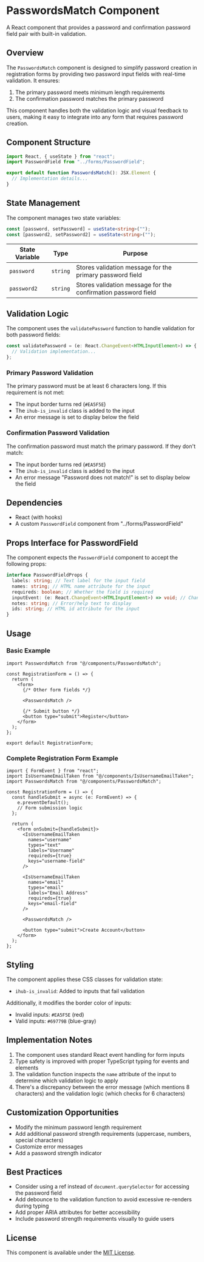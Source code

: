 # PasswordsMatch Component

A React component that provides a password and confirmation password field pair with built-in validation.

## Overview

The `PasswordsMatch` component is designed to simplify password creation in registration forms by providing two password input fields with real-time validation. It ensures:

1. The primary password meets minimum length requirements
2. The confirmation password matches the primary password

This component handles both the validation logic and visual feedback to users, making it easy to integrate into any form that requires password creation.

## Component Structure

```typescript
import React, { useState } from "react";
import PasswordField from "../forms/PasswordField";

export default function PasswordsMatch(): JSX.Element {
  // Implementation details...
}
```

## State Management

The component manages two state variables:

```typescript
const [password, setPassword] = useState<string>("");
const [password2, setPassword2] = useState<string>("");
```

| State Variable | Type     | Purpose                                                       |
| -------------- | -------- | ------------------------------------------------------------- |
| `password`     | `string` | Stores validation message for the primary password field      |
| `password2`    | `string` | Stores validation message for the confirmation password field |

## Validation Logic

The component uses the `validatePassword` function to handle validation for both password fields:

```typescript
const validatePassword = (e: React.ChangeEvent<HTMLInputElement>) => {
  // Validation implementation...
};
```

### Primary Password Validation

The primary password must be at least 6 characters long. If this requirement is not met:

- The input border turns red (`#EA5F5E`)
- The `ihub-is_invalid` class is added to the input
- An error message is set to display below the field

### Confirmation Password Validation

The confirmation password must match the primary password. If they don't match:

- The input border turns red (`#EA5F5E`)
- The `ihub-is_invalid` class is added to the input
- An error message "Password does not match!" is set to display below the field

## Dependencies

- React (with hooks)
- A custom `PasswordField` component from "../forms/PasswordField"

## Props Interface for PasswordField

The component expects the `PasswordField` component to accept the following props:

```typescript
interface PasswordFieldProps {
  labels: string; // Text label for the input field
  names: string; // HTML name attribute for the input
  requireds: boolean; // Whether the field is required
  inputEvent: (e: React.ChangeEvent<HTMLInputElement>) => void; // Change handler
  notes: string; // Error/help text to display
  ids: string; // HTML id attribute for the input
}
```

## Usage

### Basic Example

```tsx
import PasswordsMatch from "@/components/PasswordsMatch";

const RegistrationForm = () => {
  return (
    <form>
      {/* Other form fields */}

      <PasswordsMatch />

      {/* Submit button */}
      <button type="submit">Register</button>
    </form>
  );
};

export default RegistrationForm;
```

### Complete Registration Form Example

```tsx
import { FormEvent } from "react";
import IsUsernameEmailTaken from "@/components/IsUsernameEmailTaken";
import PasswordsMatch from "@/components/PasswordsMatch";

const RegistrationForm = () => {
  const handleSubmit = async (e: FormEvent) => {
    e.preventDefault();
    // Form submission logic
  };

  return (
    <form onSubmit={handleSubmit}>
      <IsUsernameEmailTaken
        names="username"
        types="text"
        labels="Username"
        requireds={true}
        keys="username-field"
      />

      <IsUsernameEmailTaken
        names="email"
        types="email"
        labels="Email Address"
        requireds={true}
        keys="email-field"
      />

      <PasswordsMatch />

      <button type="submit">Create Account</button>
    </form>
  );
};
```

## Styling

The component applies these CSS classes for validation state:

- `ihub-is_invalid`: Added to inputs that fail validation

Additionally, it modifies the border color of inputs:

- Invalid inputs: `#EA5F5E` (red)
- Valid inputs: `#69779B` (blue-gray)

## Implementation Notes

1. The component uses standard React event handling for form inputs
2. Type safety is improved with proper TypeScript typing for events and elements
3. The validation function inspects the `name` attribute of the input to determine which validation logic to apply
4. There's a discrepancy between the error message (which mentions 8 characters) and the validation logic (which checks for 6 characters)

## Customization Opportunities

- Modify the minimum password length requirement
- Add additional password strength requirements (uppercase, numbers, special characters)
- Customize error messages
- Add a password strength indicator

## Best Practices

- Consider using a ref instead of `document.querySelector` for accessing the password field
- Add debounce to the validation function to avoid excessive re-renders during typing
- Add proper ARIA attributes for better accessibility
- Include password strength requirements visually to guide users

## License

This component is available under the [MIT License](LICENSE).
